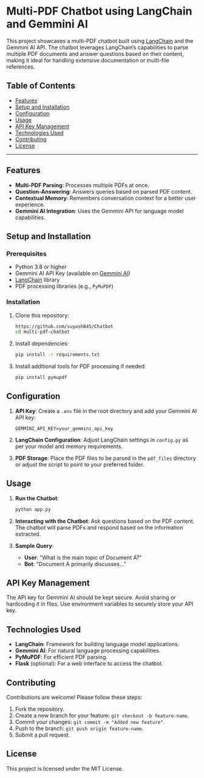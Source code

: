# Multi-PDF Chatbot using LangChain and Gemmini AI

This project showcases a multi-PDF chatbot built using [LangChain](https://langchain.com/) and the Gemmini AI API. The chatbot leverages LangChain’s capabilities to parse multiple PDF documents and answer questions based on their content, making it ideal for handling extensive documentation or multi-file references.

## Table of Contents
- [Features](#features)
- [Setup and Installation](#setup-and-installation)
- [Configuration](#configuration)
- [Usage](#usage)
- [API Key Management](#api-key-management)
- [Technologies Used](#technologies-used)
- [Contributing](#contributing)
- [License](#license)

---

## Features
- **Multi-PDF Parsing**: Processes multiple PDFs at once.
- **Question-Answering**: Answers queries based on parsed PDF content.
- **Contextual Memory**: Remembers conversation context for a better user experience.
- **Gemmini AI Integration**: Uses the Gemmini API for language model capabilities.
  
## Setup and Installation

### Prerequisites
- Python 3.8 or higher
- Gemmini AI API Key (available on [Gemmini AI](https://gemmini.com))
- [LangChain](https://python.langchain.com/en/latest/) library
- PDF processing libraries (e.g., `PyMuPDF`)

### Installation

1. Clone this repository:
    ```bash
    https://github.com/suyashB45/Chatbot
    cd multi-pdf-chatbot
    ```

2. Install dependencies:
    ```bash
    pip install -r requirements.txt
    ```

3. Install additional tools for PDF processing if needed:
    ```bash
    pip install pymupdf
    ```

## Configuration

1. **API Key**: Create a `.env` file in the root directory and add your Gemmini AI API key:
    ```plaintext
    GEMMINI_API_KEY=your_gemmini_api_key
    ```

2. **LangChain Configuration**: Adjust LangChain settings in `config.py` as per your model and memory requirements.

3. **PDF Storage**: Place the PDF files to be parsed in the `pdf_files` directory or adjust the script to point to your preferred folder.

## Usage

1. **Run the Chatbot**:
    ```bash
    python app.py
    ```

2. **Interacting with the Chatbot**: Ask questions based on the PDF content. The chatbot will parse PDFs and respond based on the information extracted.

3. **Sample Query**:
    - **User**: "What is the main topic of Document A?"
    - **Bot**: "Document A primarily discusses..."

## API Key Management

The API key for Gemmini AI should be kept secure. Avoid sharing or hardcoding it in files. Use environment variables to securely store your API key.

## Technologies Used
- **LangChain**: Framework for building language model applications.
- **Gemmini AI**: For natural language processing capabilities.
- **PyMuPDF**: For efficient PDF parsing.
- **Flask** (optional): For a web interface to access the chatbot.
  
## Contributing

Contributions are welcome! Please follow these steps:
1. Fork the repository.
2. Create a new branch for your feature: `git checkout -b feature-name`.
3. Commit your changes: `git commit -m "Added new feature"`.
4. Push to the branch: `git push origin feature-name`.
5. Submit a pull request.

## License
This project is licensed under the MIT License.
